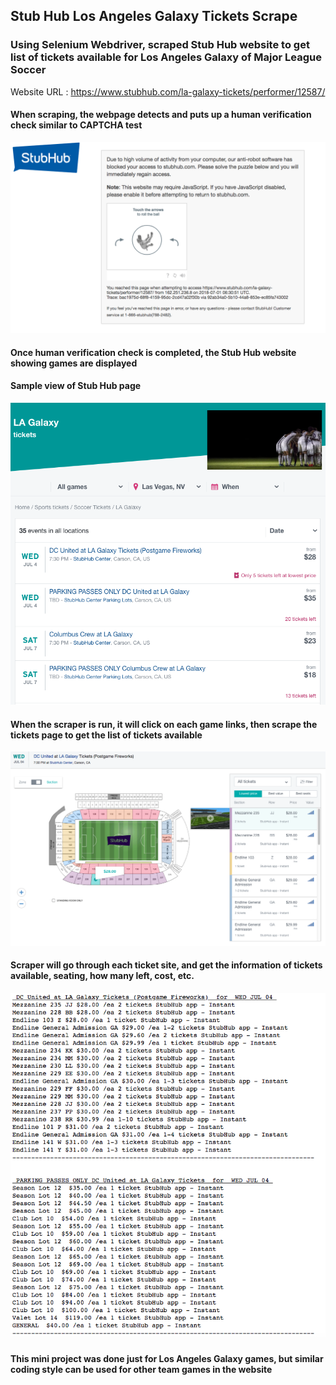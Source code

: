 ## Stub Hub Los Angeles Galaxy Tickets Scrape

### Using Selenium Webdriver, scraped Stub Hub website to get list of tickets available for Los Angeles Galaxy of Major League Soccer

Website URL : https://www.stubhub.com/la-galaxy-tickets/performer/12587/

#### When scraping, the webpage detects and puts up a human verification check similar to CAPTCHA test

<img src='images/Human_Check.png'>

#### Once human verification check is completed, the Stub Hub website showing games are displayed

#### Sample view of Stub Hub page

<img src='images/Sample_Games_Site.png'>

#### When the scraper is run, it will click on each game links, then scrape the tickets page to get the list of tickets available

<img src='images/Sample_Tickets_Site.png'>

#### Scraper will go through each ticket site, and get the information of tickets available, seating, how many left, cost, etc.


<img src='images/Sample_Tickets_Output.png'>


#### This mini project was done just for Los Angeles Galaxy games, but similar coding style can be used for other team games in the website
